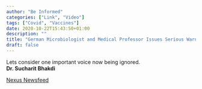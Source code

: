 ```yaml
---
author: "Be Informed"
categories: ["Link", "Video"]
tags: ["Covid", "Vaccines"]
date: 2020-10-22T15:43:50+01:00
description: ""
title: "German Microbiologist and Medical Professor Issues Serious Warnings About a Covid Vaccine"
draft: false
---
```


Lets consider one important voice now being ignored.  
**Dr. Sucharit Bhakdi**  

[Nexus Newsfeed](https://www.nexusnewsfeed.com/article/science-futures/german-microbiologist-and-medical-professor-issues-serious-warnings-about-a-covid-vaccine/)